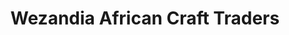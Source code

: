 ---
title: "Wezandia African Craft Traders"
url: /gqeberha/wezandia-african-craft-traders/
shop: art
---
